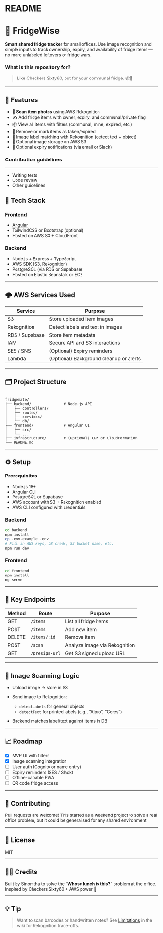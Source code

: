 
# README #
# 🧊 FridgeWise

**Smart shared fridge tracker** for small offices. Use image recognition and simple inputs to track ownership, expiry, and availability of fridge items — no more unlabeled leftovers or fridge wars.

### What is this repository for? ###
> Like Checkers Sixty60, but for your communal fridge. 📦🥪
---

## 🚀 Features
- 📸 **Scan item photos** using AWS Rekognition
- ✍️ Add fridge items with owner, expiry, and communal/private flag
- 📦 View all items with filters (communal, mine, expired, etc.)
- 🧹 Remove or mark items as taken/expired
- 🧠 Image label matching with Rekognition (detect text + object)
- 💾 Optional image storage on AWS S3
- 📅 Optional expiry notifications (via email or Slack)

### Contribution guidelines ###
---

* Writing tests
* Code review
* Other guidelines
## 🧱 Tech Stack

### Frontend
- [Angular](https://angular.io/)
- TailwindCSS or Bootstrap (optional)
- Hosted on AWS S3 + CloudFront

### Backend
- Node.js + Express + TypeScript
- AWS SDK (S3, Rekognition)
- PostgreSQL (via RDS or Supabase)
- Hosted on Elastic Beanstalk or EC2

---

## 🌩 AWS Services Used

| Service       | Purpose                         |
|---------------|----------------------------------|
| S3            | Store uploaded item images       |
| Rekognition   | Detect labels and text in images |
| RDS / Supabase| Store item metadata              |
| IAM           | Secure API and S3 interactions   |
| SES / SNS     | (Optional) Expiry reminders      |
| Lambda        | (Optional) Background cleanup or alerts |

---

## 🗂 Project Structure

```

fridgemate/
├── backend/               # Node.js API
│   ├── controllers/
│   ├── routes/
│   ├── services/
│   └── db/
├── frontend/              # Angular UI
│   ├── src/
│   └── ...
├── infrastructure/        # (Optional) CDK or CloudFormation
└── README.md

````

---

## ⚙️ Setup

### Prerequisites
- Node.js 18+
- Angular CLI
- PostgreSQL or Supabase
- AWS account with S3 + Rekognition enabled
- AWS CLI configured with credentials

### Backend

```bash
cd backend
npm install
cp .env.example .env
# Fill in AWS keys, DB creds, S3 bucket name, etc.
npm run dev
````

### Frontend

```bash
cd frontend
npm install
ng serve
```

---

## 🧪 Key Endpoints

| Method | Route          | Purpose                       |
| ------ | -------------- | ----------------------------- |
| GET    | `/items`       | List all fridge items         |
| POST   | `/items`       | Add new item                  |
| DELETE | `/items/:id`   | Remove item                   |
| POST   | `/scan`        | Analyze image via Rekognition |
| GET    | `/presign-url` | Get S3 signed upload URL      |

---

## 📸 Image Scanning Logic

* Upload image → store in S3
* Send image to Rekognition:

  * `detectLabels` for general objects
  * `detectText` for printed labels (e.g., “Alpro”, “Ceres”)
* Backend matches label/text against items in DB

---

## 📈 Roadmap

* [x] MVP UI with filters
* [x] Image scanning integration
* [ ] User auth (Cognito or name entry)
* [ ] Expiry reminders (SES / Slack)
* [ ] Offline-capable PWA
* [ ] QR code fridge access

---

## 🤝 Contributing

Pull requests are welcome! This started as a weekend project to solve a real office problem, but it could be generalised for any shared environment.

---

## 📜 License

MIT

---

## 🙋‍♀️ Credits

Built by Sinomtha to solve the “**Whose lunch is this?**” problem at the office.
Inspired by Checkers Sixty60 + AWS power 💪

---

## 💡 Tip

> Want to scan barcodes or handwritten notes? See [Limitations](#limitations) in the wiki for Rekognition trade-offs.
